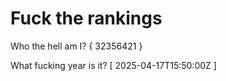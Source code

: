 # Fuck the rankings

Who the hell am I?
{ 32356421 }

What fucking year is it?
[ 2025-04-17T15:50:00Z ]
